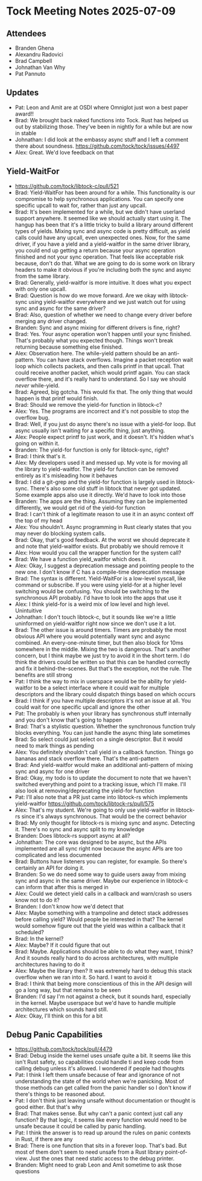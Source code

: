# Tock Meeting Notes 2025-07-09

## Attendees
 - Branden Ghena
 - Alexandru Radovici
 - Brad Campbell
 - Johnathan Van Why
 - Pat Pannuto


## Updates
 * Pat: Leon and Amit are at OSDI where Omniglot just won a best paper award!!
 * Brad: We brought back naked functions into Tock. Rust has helped us out by stabilizing those. They've been in nightly for a while but are now in stable
 * Johnathan: I did look at the embassy async stuff and I left a comment there about soundness. https://github.com/tock/tock/issues/4497
 * Alex: Great. We'd love feedback on that


## Yield-WaitFor
 * https://github.com/tock/libtock-c/pull/521
 * Brad: Yield-WaitFor has been around for a while. This functionality is our compromise to help synchronous applications. You can specify one specific upcall to wait for, rather than just any upcall.
 * Brad: It's been implemented for a while, but we didn't have userland support anywhere. It seemed like we should actually start using it. The hangup has been that it's a little tricky to build a library around different types of yields. Mixing sync and async code is pretty difficult, as yield calls could have any upcall, even unexpected ones. Now, for the same driver, if you have a yield and a yield-waitfor in the same driver library, you could end up getting a return because your async operation finished and not your sync operation. That feels like acceptable risk because, don't do that. What we are going to do is some work on library headers to make it obvious if you're including both the sync and async from the same library.
 * Brad: Generally, yield-waitfor is more intuitive. It does what you expect with only one upcall.
 * Brad: Question is how do we move forward. Are we okay with libtock-sync using yield-waitfor everywhere and we just watch out for using sync and async for the same driver?
 * Brad: Also, question of whether we need to change every driver before merging any driver changed.
 * Branden: Sync and async mixing for different drivers is fine, right?
 * Brad: Yes. Your async operation won't happen until your sync finished. That's probably what you expected though. Things won't break returning because something else finished.
 * Alex: Observation here. The while-yield pattern should be an anti-pattern. You can have stack overflows. Imagine a packet reception wait loop which collects packets, and then calls printf in that upcall. That could receive another packet, which would printf again. You can stack overflow there, and it's really hard to understand. So I say we should _never_ while-yield.
 * Brad: Agreed, big gotcha. This would fix that. The only thing that would happen is that printf would finish.
 * Brad: Should we remove the yield-for function in libtock-c?
 * Alex: Yes. The programs are incorrect and it's not possible to stop the overflow bug.
 * Brad: Well, if you just do async there's no issue with a yield-for loop. But async usually isn't waiting for a specific thing, just anything.
 * Alex: People expect printf to just work, and it doesn't. It's hidden what's going on within it.
 * Branden: The yield-for function is only for libtock-sync, right?
 * Brad: I think that's it.
 * Alex: My developers used it and messed up. My vote is for moving all the library to yield-waitfor. The yield-for function can be removed entirely as it's misleading how it behaves
 * Brad: I did a git-grep and the yield-for function is largely used in libtock-sync. There's also some old stuff in libtock that never got updated. Some example apps also use it directly. We'd have to look into those
 * Branden: The apps are the thing. Assuming they can be implemented differently, we would get rid of the yield-for function
 * Brad: I can't think of a legitimate reason to use it in an async context off the top of my head
 * Alex: You shouldn't. Async programming in Rust clearly states that you may never do blocking system calls.
 * Brad: Okay, that's good feedback. At the worst we should deprecate it and note that yield-waitfor exists. But probably we should remove it
 * Alex: How would you call the wrapper function for the system call?
 * Brad: We have a function yield_waitfor which does it.
 * Alex: Okay, I suggest a deprecation message and pointing people to the new one. I don't know if C has a compile-time deprecation message
 * Brad: The syntax is different. Yield-WaitFor is a low-level syscall, like command or subscribe. If you were using yield-for at a higher level switching would be confusing. You should be switching to the synchronous API probably. I'd have to look into the apps that use it
 * Alex: I think yield-for is a weird mix of low level and high level. Unintuitive
 * Johnathan: I don't touch libtock-c, but it sounds like we're a little uninformed on yield-waitfor right now since we don't use it a lot.
 * Brad: The other issue is around timers. Timers are probably the most obvious API where you would potentially want sync and async combined. An every-one-minute timer, but then also block for 10ms somewhere in the middle. Mixing the two is dangerous. That's another concern, but I think maybe we just try to avoid it in the short term. I do think the drivers could be written so that this can be handled correctly and fix it behind-the-scenes. But that's the exception, not the rule. The benefits are still strong
 * Pat: I think the way to mix in userspace would be the ability for yield-waitfor to be a select interface where it could wait for multiple descriptors and the library could dispatch things based on which occurs
 * Brad: I think if you have multiple descriptors it's not an issue at all. You could wait for one specific upcall and ignore the other
 * Pat: The probably is when your library has synchronous stuff internally and you don't know that's going to happen
 * Brad: That's a stylistic question. Whether the synchronous function truly blocks everything. You can just handle the async thing late sometimes
 * Brad: So select could just select on a single descriptor. But it would need to mark things as pending
 * Alex: You definitely shouldn't call yield in a callback function. Things go bananas and stack overflow there. That's the anti-pattern
 * Brad: And yield-waitfor would make an additional anti-pattern of mixing sync and async for one driver
 * Brad: Okay, my todo is to update the document to note that we haven't switched everything and point to a tracking issue, which I'll make. I'll also look at removing/deprecating the yield-for function
 * Pat: I'll also note that a PR just came into libtock-rs which implements yield-waitfor https://github.com/tock/libtock-rs/pull/575
 * Alex: That's my student. We're going to only use yield-waitfor in libtock-rs since it's always synchronous. That would be the correct behavior
 * Brad: My only thought for libtock-rs is mixing sync and async. Detecting it. There's no sync and async split to my knowledge
 * Branden: Does libtock-rs support async at all?
 * Johnathan: The core was designed to be async, but the APIs implemented are all sync right now because the async APIs are too complicated and less documented
 * Brad: Buttons have listeners you can register, for example. So there's certainly an API for doing it.
 * Branden: So we do need some way to guide users away from mixing sync and async in the same driver. Maybe our experience in libtock-c can inform that after this is merged in
 * Alex: Could we detect yield calls in a callback and warn/crash so users know not to do it?
 * Branden: I don't know how we'd detect that
 * Alex: Maybe something with a trampoline and detect stack addresses before calling yield? Would people be interested in that? The kernel would somehow figure out that the yield was within a callback that it scheduled?
 * Brad: In the kernel?
 * Alex: Maybe? If it could figure that out
 * Brad: Maybe. Applications should be able to do what they want, I think? And it sounds really hard to do across architectures, with multiple architectures having to do it
 * Alex: Maybe the library then? It was extremely hard to debug this stack overflow when we ran into it. So hard. I want to avoid it
 * Brad: I think that being more conscientious of this in the API design will go a long way, but that remains to be seen
 * Branden: I'd say I'm not against a check, but it sounds hard, especially in the kernel. Maybe userspace but we'd have to handle multiple architectures which sounds hard still.
 * Alex: Okay, I'll think on this for a bit

## Debug Panic Capabilities
 * https://github.com/tock/tock/pull/4479
 * Brad: Debug inside the kernel uses unsafe quite a bit. It seems like this isn't Rust safety, so capabilities could handle ti and keep code from calling debug unless it's allowed. I wondered if people had thoughts
 * Pat: I think I left them unsafe because of fear and ignorance of not understanding the state of the world when we're panicking. Most of those methods can get called from the panic handler so I don't know if there's things to be reasoned about.
 * Pat: I don't think just leaving unsafe without documentation or thought is good either. But that's why
 * Brad: That makes sense. But why can't a panic context just call any function? By that logic, it seems like every function would need to be unsafe because it could be called by panic handling.
 * Pat: I think the answer is to read up around the rules on panic contexts in Rust, if there are any
 * Brad: There is one function that sits in a forever loop. That's bad. But most of them don't seem to need unsafe from a Rust library point-of-view. Just the ones that need static access to the debug printer.
 * Branden: Might need to grab Leon and Amit sometime to ask those questions

